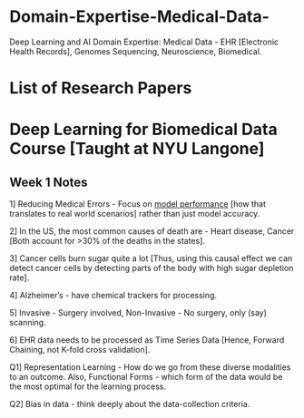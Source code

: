 # Domain-Expertise-Medical-Data-
Deep Learning and AI Domain Expertise: Medical Data - EHR [Electronic Health Records], Genomes Sequencing, Neuroscience, Biomedical.

# List of Research Papers

# Deep Learning for Biomedical Data Course [Taught at NYU Langone]

## Week 1 Notes 

1] Reducing Medical Errors - Focus on <ins>model performance</ins> [how that translates to real world scenarios] rather than just model accuracy.

2] In the US, the most common causes of death are - Heart disease, Cancer [Both account for >30% of the deaths in the states].

3] Cancer cells burn sugar quite a lot [Thus, using this causal effect we can detect cancer cells by detecting parts of the body with high sugar depletion rate]. 

4] Alzheimer’s - have chemical trackers for processing.

5] Invasive - Surgery involved, Non-Invasive - No surgery, only (say) scanning.

6] EHR data needs to be processed as Time Series Data [Hence, Forward Chaining,  not K-fold cross validation].

Q1] Representation Learning - How do we go from these diverse modalities to an outcome. Also, Functional Forms - which form of the data would be the most optimal for the learning process.

Q2] Bias in data - think deeply about the data-collection criteria.

